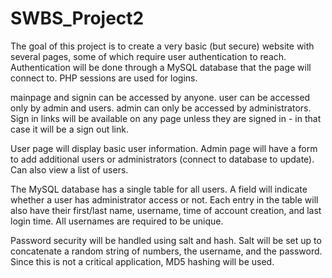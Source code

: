 # SWBS_Project2
The goal of this project is to create a very basic (but secure) website with several pages,
some of which require user authentication to reach. Authentication will be done through
a MySQL database that the page will connect to. PHP sessions are used for logins.

mainpage and signin can be accessed by anyone. user can be accessed only by admin and users.
admin can only be accessed by administrators. Sign in links will be available on any page
unless they are signed in - in that case it will be a sign out link.

User page will display basic user information. Admin page will have a form to add additional
users or administrators (connect to database to update). Can also view a list of users.

The MySQL database has a single table for all users. A field will indicate whether a user
has administrator access or not. Each entry in the table will also have their first/last name,
username, time of account creation, and last login time. All usernames are required to be
unique.

Password security will be handled using salt and hash. Salt will be set up to concatenate
a random string of numbers, the username, and the password. Since this is not a critical
application, MD5 hashing will be used.
